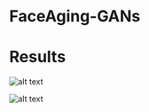 # FaceAging-GANs

# Results

![alt text](https://raw.githubusercontent.com/shivendrapsingh/FaceAging-by-morphing/master/GANs_result1.jpg)

![alt text](https://raw.githubusercontent.com/shivendrapsingh/FaceAging-by-morphing/master/GANs_result2.jpg)
